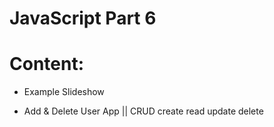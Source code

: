 # JavaScript Part 6

# Content:

- Example Slideshow

- Add & Delete User App || CRUD  create read update delete
